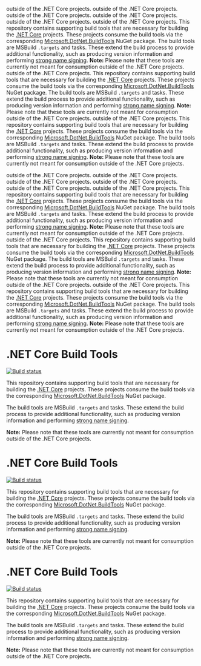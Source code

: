 outside of the .NET Core projects.
outside of the .NET Core projects.
outside of the .NET Core projects.
outside of the .NET Core projects.
outside of the .NET Core projects.
outside of the .NET Core projects.
This repository contains supporting build tools that are necessary for building
the [.NET Core][dotnet-corefx] projects. These projects consume the build tools
via the corresponding [Microsoft.DotNet.BuildTools][Microsoft.DotNet.BuildTools]
NuGet package.
The build tools are MSBuild `.targets` and tasks. These extend the build process
to provide additional functionality, such as producing version information and
performing [strong name signing][sn-sign].
**Note:** Please note that these tools are currently not meant for consumption
outside of the .NET Core projects.
outside of the .NET Core projects.
This repository contains supporting build tools that are necessary for building
the [.NET Core][dotnet-corefx] projects. These projects consume the build tools
via the corresponding [Microsoft.DotNet.BuildTools][Microsoft.DotNet.BuildTools]
NuGet package.
The build tools are MSBuild `.targets` and tasks. These extend the build process
to provide additional functionality, such as producing version information and
performing [strong name signing][sn-sign].
**Note:** Please note that these tools are currently not meant for consumption
outside of the .NET Core projects.
outside of the .NET Core projects.
This repository contains supporting build tools that are necessary for building
the [.NET Core][dotnet-corefx] projects. These projects consume the build tools
via the corresponding [Microsoft.DotNet.BuildTools][Microsoft.DotNet.BuildTools]
NuGet package.
The build tools are MSBuild `.targets` and tasks. These extend the build process
to provide additional functionality, such as producing version information and
performing [strong name signing][sn-sign].
**Note:** Please note that these tools are currently not meant for consumption
outside of the .NET Core projects.

[dotnet-corefx]: https://github.com/dotnet/corefx
[Microsoft.DotNet.BuildTools]: http://nuget.org/packages/Microsoft.DotNet.BuildTools
[sn-sign]: https://github.com/dotnet/corefx/wiki/Strong%20Naming
[sn-sign]: https://github.com/dotnet/corefx/wiki/Strong%20Naming
outside of the .NET Core projects.
outside of the .NET Core projects.
outside of the .NET Core projects.
outside of the .NET Core projects.
outside of the .NET Core projects.
outside of the .NET Core projects.
This repository contains supporting build tools that are necessary for building
the [.NET Core][dotnet-corefx] projects. These projects consume the build tools
via the corresponding [Microsoft.DotNet.BuildTools][Microsoft.DotNet.BuildTools]
NuGet package.
The build tools are MSBuild `.targets` and tasks. These extend the build process
to provide additional functionality, such as producing version information and
performing [strong name signing][sn-sign].
**Note:** Please note that these tools are currently not meant for consumption
outside of the .NET Core projects.
outside of the .NET Core projects.
This repository contains supporting build tools that are necessary for building
the [.NET Core][dotnet-corefx] projects. These projects consume the build tools
via the corresponding [Microsoft.DotNet.BuildTools][Microsoft.DotNet.BuildTools]
NuGet package.
The build tools are MSBuild `.targets` and tasks. These extend the build process
to provide additional functionality, such as producing version information and
performing [strong name signing][sn-sign].
**Note:** Please note that these tools are currently not meant for consumption
outside of the .NET Core projects.
outside of the .NET Core projects.
This repository contains supporting build tools that are necessary for building
the [.NET Core][dotnet-corefx] projects. These projects consume the build tools
via the corresponding [Microsoft.DotNet.BuildTools][Microsoft.DotNet.BuildTools]
NuGet package.
The build tools are MSBuild `.targets` and tasks. These extend the build process
to provide additional functionality, such as producing version information and
performing [strong name signing][sn-sign].
**Note:** Please note that these tools are currently not meant for consumption
outside of the .NET Core projects.

[dotnet-corefx]: https://github.com/dotnet/corefx
[Microsoft.DotNet.BuildTools]: http://nuget.org/packages/Microsoft.DotNet.BuildTools
[sn-sign]: https://github.com/dotnet/corefx/wiki/Strong%20Naming
[sn-sign]: https://github.com/dotnet/corefx/wiki/Strong%20Naming
# .NET Core Build Tools

[![Build status](https://ci.appveyor.com/api/projects/status/nhjt02ydylhe43ad/branch/master?svg=true)](https://ci.appveyor.com/project/dotnet-bot/buildtools/branch/master)

This repository contains supporting build tools that are necessary for building
the [.NET Core][dotnet-corefx] projects. These projects consume the build tools
via the corresponding [Microsoft.DotNet.BuildTools][Microsoft.DotNet.BuildTools]
NuGet package.

The build tools are MSBuild `.targets` and tasks. These extend the build process
to provide additional functionality, such as producing version information and
performing [strong name signing][sn-sign].

**Note:** Please note that these tools are currently not meant for consumption
outside of the .NET Core projects.

[dotnet-corefx]: https://github.com/dotnet/corefx
[Microsoft.DotNet.BuildTools]: http://nuget.org/packages/Microsoft.DotNet.BuildTools
[sn-sign]: https://github.com/dotnet/corefx/wiki/Strong%20Naming
[sn-sign]: https://github.com/dotnet/corefx/wiki/Strong%20Naming
# .NET Core Build Tools

[![Build status](https://ci.appveyor.com/api/projects/status/nhjt02ydylhe43ad/branch/master?svg=true)](https://ci.appveyor.com/project/dotnet-bot/buildtools/branch/master)

This repository contains supporting build tools that are necessary for building
the [.NET Core][dotnet-corefx] projects. These projects consume the build tools
via the corresponding [Microsoft.DotNet.BuildTools][Microsoft.DotNet.BuildTools]
NuGet package.

The build tools are MSBuild `.targets` and tasks. These extend the build process
to provide additional functionality, such as producing version information and
performing [strong name signing][sn-sign].

**Note:** Please note that these tools are currently not meant for consumption
outside of the .NET Core projects.

[dotnet-corefx]: https://github.com/dotnet/corefx
[Microsoft.DotNet.BuildTools]: http://nuget.org/packages/Microsoft.DotNet.BuildTools
[sn-sign]: https://github.com/dotnet/corefx/wiki/Strong%20Naming
[sn-sign]: https://github.com/dotnet/corefx/wiki/Strong%20Naming
# .NET Core Build Tools

[![Build status](https://ci.appveyor.com/api/projects/status/nhjt02ydylhe43ad/branch/master?svg=true)](https://ci.appveyor.com/project/dotnet-bot/buildtools/branch/master)

This repository contains supporting build tools that are necessary for building
the [.NET Core][dotnet-corefx] projects. These projects consume the build tools
via the corresponding [Microsoft.DotNet.BuildTools][Microsoft.DotNet.BuildTools]
NuGet package.

The build tools are MSBuild `.targets` and tasks. These extend the build process
to provide additional functionality, such as producing version information and
performing [strong name signing][sn-sign].

**Note:** Please note that these tools are currently not meant for consumption
outside of the .NET Core projects.

[dotnet-corefx]: https://github.com/dotnet/corefx
[Microsoft.DotNet.BuildTools]: http://nuget.org/packages/Microsoft.DotNet.BuildTools
[sn-sign]: https://github.com/dotnet/corefx/wiki/Strong%20Naming
[sn-sign]: https://github.com/dotnet/corefx/wiki/Strong%20Naming
